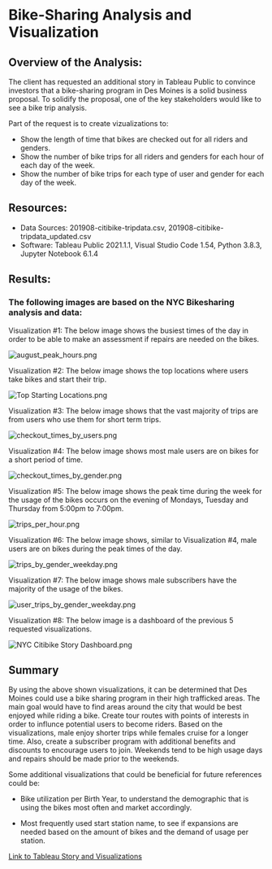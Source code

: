 # Bike-Sharing Analysis and Visualization

## Overview of the Analysis:

The client has requested an additional story in Tableau Public to convince investors that a bike-sharing program in Des Moines is a solid business proposal. To solidify the proposal, one of the key stakeholders would like to see a bike trip analysis.

Part of the request is to create vizualizations to:

- Show the length of time that bikes are checked out for all riders and genders.
- Show the number of bike trips for all riders and genders for each hour of each day of the week.
- Show the number of bike trips for each type of user and gender for each day of the week.

## Resources:

- Data Sources: 201908-citibike-tripdata.csv, 201908-citibike-tripdata_updated.csv
- Software: Tableau Public 2021.1.1, Visual Studio Code 1.54, Python 3.8.3, Jupyter Notebook 6.1.4

## Results:

### The following images are based on the NYC Bikesharing analysis and data:

Visualization #1: The below image shows the busiest times of the day in order to be able to make an assessment if repairs are needed on the bikes.

![august_peak_hours.png](https://github.com/DanielGandia/bikesharing/blob/main/Images/august_peak_hours.png)

Visualization #2: The below image shows the top locations where users take bikes and start their trip.

![Top Starting Locations.png](https://github.com/DanielGandia/bikesharing/blob/main/Images/Top%20Starting%20Locations.png)

Visualization #3: The below image shows that the vast majority of trips are from users who use them for short term trips.

![checkout_times_by_users.png](https://github.com/DanielGandia/bikesharing/blob/main/Images/checkout_times_by_users.png)

Visualization #4: The below image shows most male users are on bikes for a short period of time.

![checkout_times_by_gender.png](https://github.com/DanielGandia/bikesharing/blob/main/Images/checkout_times_by_gender.png)

Visualization #5: The below image shows the peak time during the week for the usage of the bikes occurs on the evening of Mondays, Tuesday and Thursday from 5:00pm to 7:00pm.

![trips_per_hour.png](https://github.com/DanielGandia/bikesharing/blob/main/Images/trips_per_hour.png)

Visualization #6: The below image shows, similar to Visualization #4, male users are on bikes during the peak times of the day.

![trips_by_gender_weekday.png](https://github.com/DanielGandia/bikesharing/blob/main/Images/trips_by_gender_weekday.png)

Visualization #7: The below image shows male subscribers have the majority of the usage of the bikes.

![user_trips_by_gender_weekday.png](https://github.com/DanielGandia/bikesharing/blob/main/Images/user_trips_by_gender_weekday.png)

Visualization #8: The below image is a dashboard of the previous 5 requested visualizations.

![NYC Citibike Story Dashboard.png](https://github.com/DanielGandia/bikesharing/blob/main/Images/NYC%20Citibike%20Story%20Dashboard.png)

## Summary

By using the above shown visualizations, it can be determined that Des Moines could use a bike sharing program in their high trafficked areas. The main goal would have to find areas around the city that would be best enjoyed while riding a bike. Create tour routes with points of interests in order to influnce potential users to become riders. Based on the visualizations, male enjoy shorter trips while females cruise for a longer time. Also, create a subscriber program with additional benefits and discounts to encourage users to join. Weekends tend to be high usage days and repairs should be made prior to the weekends.

Some additional visualizations that could be beneficial for future references could be:

- Bike utilization per Birth Year, to understand the demographic that is using the bikes most often and market accordingly.

- Most frequently used start station name, to see if expansions are needed based on the amount of bikes and the demand of usage per station.

[Link to Tableau Story and Visualizations](https://public.tableau.com/app/profile/daniel.gandia/viz/NYCCitibikeChallengeStory_16219839162100/NYCCitibikeStory)
